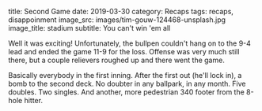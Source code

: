 title: Second Game
date: 2019-03-30
category: Recaps
tags: recaps, disappoinment
image_src: images/tim-gouw-124468-unsplash.jpg
image_title: stadium
subtitle: You can't win 'em all

Well it was exciting! Unfortunately, the bullpen couldn't hang on to the 9-4 lead and ended the game 11-9 for the loss.
Offense was very much still there, but a couple relievers roughed up and there went the game.

Basically everybody in the first inning. After the first out (he'll lock in), a bomb to the second deck.
No doubter in any ballpark, in any month. Five doubles. Two singles. And another, more pedestrian 340 footer from the 8-hole hitter.
